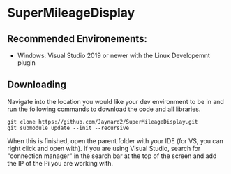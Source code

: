 # SuperMileageDisplay

## Recommended Environements:
- Windows: Visual Studio 2019 or newer with the Linux Developemnt plugin

## Downloading
Navigate into the location you would like your dev environment to be in and run the following commands to download the code and all libraries. 
```
git clone https://github.com/Jaynard2/SuperMileageDisplay.git
git submodule update --init --recursive
```
 When this is finished, open the parent folder with your IDE (for VS, you can right click and open with). If you are using Visual Studio, search for "connection manager" in 
 the search bar at the top of the screen and add the IP of the Pi you are working with.
